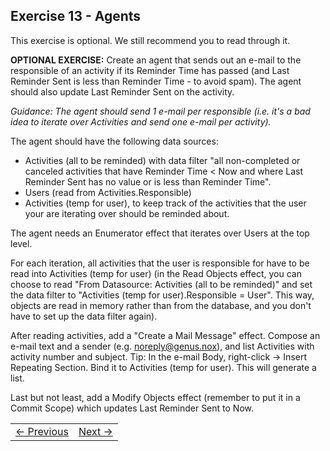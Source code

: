 ## Exercise 13 - Agents

This exercise is optional. We still recommend you to read through it. 

**OPTIONAL EXERCISE:** Create an agent that sends out an e-mail to the responsible of an activity if its Reminder Time has passed (and Last Reminder Sent is less than Reminder Time - to avoid spam). The agent should also update Last Reminder Sent on the activity. 

*Guidance: The agent should send 1 e-mail per responsible (i.e. it's a bad idea to iterate over Activities and send one e-mail per activity).*

The agent should have the following data sources:
  * Activities (all to be reminded) with data filter "all non-completed or canceled activities that have Reminder Time < Now and where Last Reminder Sent has no value or is less than Reminder Time".
  * Users (read from Activities.Responsible)
  * Activities (temp for user), to keep track of the activities that the user your are iterating over should be reminded about.
  
The agent needs an Enumerator effect that iterates over Users at the top level. 

For each iteration, all activities that the user is responsible for have to be read into Activities (temp for user) (in the Read Objects effect, you can choose to read "From Datasource: Activities (all to be reminded)" and set the data filter to "Activities (temp for user).Responsible = User". This way, objects are read in memory rather than from the database, and you don't have to set up the data filter again).
 
After reading activities, add a "Create a Mail Message" effect. Compose an e-mail text and a sender (e.g. noreply@genus.nox), and list Activities with activity number and subject. Tip: In the e-mail Body, right-click -> Insert Repeating Section. Bind it to Activities (temp for user). This will generate a list. 

Last but not least, add a Modify Objects effect (remember to put it in a Commit Scope) which updates Last Reminder Sent to Now.


<table>
   <tr><td><a href="exercise-12.md"><- Previous</a></td><td align="right"><a href="exercise-14.md">Next -></a></td></tr>
</table>